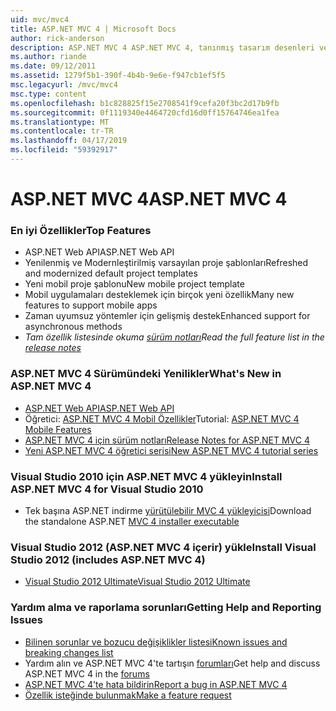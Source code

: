```yaml
---
uid: mvc/mvc4
title: ASP.NET MVC 4 | Microsoft Docs
author: rick-anderson
description: ASP.NET MVC 4 ASP.NET MVC 4, tanınmış tasarım desenleri ve AS. gücünü kullanarak ölçeklenebilir, standartlara dayanan web uygulamaları oluşturmaya yönelik bir çerçevedir...
ms.author: riande
ms.date: 09/12/2011
ms.assetid: 1279f5b1-390f-4b4b-9e6e-f947cb1ef5f5
msc.legacyurl: /mvc/mvc4
msc.type: content
ms.openlocfilehash: b1c828825f15e2708541f9cefa20f3bc2d17b9fb
ms.sourcegitcommit: 0f1119340e4464720cfd16d0ff15764746ea1fea
ms.translationtype: MT
ms.contentlocale: tr-TR
ms.lasthandoff: 04/17/2019
ms.locfileid: "59392917"
---
```

# <a name="aspnet-mvc-4"></a><span data-ttu-id="8c6d2-103">ASP.NET MVC 4</span><span class="sxs-lookup"><span data-stu-id="8c6d2-103">ASP.NET MVC 4</span></span>

### <a name="top-features"></a><span data-ttu-id="8c6d2-104">En iyi Özellikler</span><span class="sxs-lookup"><span data-stu-id="8c6d2-104">Top Features</span></span>

- <span data-ttu-id="8c6d2-105">ASP.NET Web API</span><span class="sxs-lookup"><span data-stu-id="8c6d2-105">ASP.NET Web API</span></span>
- <span data-ttu-id="8c6d2-106">Yenilenmiş ve Modernleştirilmiş varsayılan proje şablonları</span><span class="sxs-lookup"><span data-stu-id="8c6d2-106">Refreshed and modernized default project templates</span></span>
- <span data-ttu-id="8c6d2-107">Yeni mobil proje şablonu</span><span class="sxs-lookup"><span data-stu-id="8c6d2-107">New mobile project template</span></span>
- <span data-ttu-id="8c6d2-108">Mobil uygulamaları desteklemek için birçok yeni özellik</span><span class="sxs-lookup"><span data-stu-id="8c6d2-108">Many new features to support mobile apps</span></span>
- <span data-ttu-id="8c6d2-109">Zaman uyumsuz yöntemler için gelişmiş destek</span><span class="sxs-lookup"><span data-stu-id="8c6d2-109">Enhanced support for asynchronous methods</span></span>
- <span data-ttu-id="8c6d2-110">*Tam özellik listesinde okuma [sürüm notları](../whitepapers/mvc4-release-notes.md)*</span><span class="sxs-lookup"><span data-stu-id="8c6d2-110">*Read the full feature list in the [release notes](../whitepapers/mvc4-release-notes.md)*</span></span>


### <a name="whats-new-in-aspnet-mvc-4"></a><span data-ttu-id="8c6d2-111">ASP.NET MVC 4 Sürümündeki Yenilikler</span><span class="sxs-lookup"><span data-stu-id="8c6d2-111">What's New in ASP.NET MVC 4</span></span>

- [<span data-ttu-id="8c6d2-112">ASP.NET Web API</span><span class="sxs-lookup"><span data-stu-id="8c6d2-112">ASP.NET Web API</span></span>](../web-api/index.md)
- <span data-ttu-id="8c6d2-113">Öğretici: [ASP.NET MVC 4 Mobil Özellikler](overview/older-versions/aspnet-mvc-4-mobile-features.md)</span><span class="sxs-lookup"><span data-stu-id="8c6d2-113">Tutorial: [ASP.NET MVC 4 Mobile Features](overview/older-versions/aspnet-mvc-4-mobile-features.md)</span></span>
- [<span data-ttu-id="8c6d2-114">ASP.NET MVC 4 için sürüm notları</span><span class="sxs-lookup"><span data-stu-id="8c6d2-114">Release Notes for ASP.NET MVC 4</span></span>](../whitepapers/mvc4-release-notes.md)
- [<span data-ttu-id="8c6d2-115">Yeni ASP.NET MVC 4 öğretici serisi</span><span class="sxs-lookup"><span data-stu-id="8c6d2-115">New ASP.NET MVC 4 tutorial series</span></span>](overview/older-versions/getting-started-with-aspnet-mvc4/intro-to-aspnet-mvc-4.md)


### <a name="install-aspnet-mvc-4-for-visual-studio-2010"></a><span data-ttu-id="8c6d2-116">Visual Studio 2010 için ASP.NET MVC 4 yükleyin</span><span class="sxs-lookup"><span data-stu-id="8c6d2-116">Install ASP.NET MVC 4 for Visual Studio 2010</span></span>

- <span data-ttu-id="8c6d2-117">Tek başına ASP.NET indirme [yürütülebilir MVC 4 yükleyicisi](https://www.microsoft.com/download/details.aspx?id=30683)</span><span class="sxs-lookup"><span data-stu-id="8c6d2-117">Download the standalone ASP.NET [MVC 4 installer executable](https://www.microsoft.com/download/details.aspx?id=30683)</span></span>


### <a name="install-visual-studio-2012-includes-aspnet-mvc-4"></a><span data-ttu-id="8c6d2-118">Visual Studio 2012 (ASP.NET MVC 4 içerir) yükle</span><span class="sxs-lookup"><span data-stu-id="8c6d2-118">Install Visual Studio 2012 (includes ASP.NET MVC 4)</span></span>

- [<span data-ttu-id="8c6d2-119">Visual Studio 2012 Ultimate</span><span class="sxs-lookup"><span data-stu-id="8c6d2-119">Visual Studio 2012 Ultimate</span></span>](https://go.microsoft.com/fwlink/?linkid=247148)


### <a name="getting-help-and-reporting-issues"></a><span data-ttu-id="8c6d2-120">Yardım alma ve raporlama sorunları</span><span class="sxs-lookup"><span data-stu-id="8c6d2-120">Getting Help and Reporting Issues</span></span>

- [<span data-ttu-id="8c6d2-121">Bilinen sorunlar ve bozucu değişiklikler listesi</span><span class="sxs-lookup"><span data-stu-id="8c6d2-121">Known issues and breaking changes list</span></span>](../whitepapers/mvc4-release-notes.md#_Toc303253815)
- <span data-ttu-id="8c6d2-122">Yardım alın ve ASP.NET MVC 4'te tartışın [forumları](https://forums.asp.net/1146.aspx)</span><span class="sxs-lookup"><span data-stu-id="8c6d2-122">Get help and discuss ASP.NET MVC 4 in the [forums](https://forums.asp.net/1146.aspx)</span></span>
- [<span data-ttu-id="8c6d2-123">ASP.NET MVC 4'te hata bildirin</span><span class="sxs-lookup"><span data-stu-id="8c6d2-123">Report a bug in ASP.NET MVC 4</span></span>](https://github.com/aspnet/AspNetWebStack/issues)
- [<span data-ttu-id="8c6d2-124">Özellik isteğinde bulunmak</span><span class="sxs-lookup"><span data-stu-id="8c6d2-124">Make a feature request</span></span>](http://aspnet.uservoice.com/forums/41201-asp-net-mvc)
